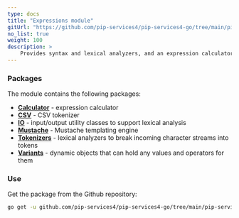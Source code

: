 ```yaml
---
type: docs
title: "Expressions module"
gitUrl: "https://github.com/pip-services4/pip-services4-go/tree/main/pip-services4-expressions-go"
no_list: true
weight: 100
description: > 
    Provides syntax and lexical analyzers, and an expression calculator optimized for repeated calculations.
---
```


### Packages

The module contains the following packages:
- [**Calculator**](calculator) - expression calculator
- [**CSV**](csv) - CSV tokenizer
- [**IO**](io) - input/output utility classes to support lexical analysis
- [**Mustache**](mustache) - Mustache templating engine
- [**Tokenizers**](tokenizers) - lexical analyzers to break incoming character streams into tokens
- [**Variants**](variants) - dynamic objects that can hold any values and operators for them


### Use
Get the package from the Github repository:
```bash
go get -u github.com/pip-services4/pip-services4-go/tree/main/pip-services4-expressions-go@latest
```

